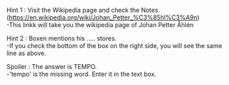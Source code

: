 Hint 1 : Visit the Wikipedia page and check the Notes.(https://en.wikipedia.org/wiki/Johan_Petter_%C3%85hl%C3%A9n)<br>
-This linkk will take you the wikipedia page of Johan Petter Åhlén

Hint 2 : Boxen mentions his ..... stores.<br>
-If you check the bottom of the box on the right side, you will see the same line as above.

Spoiler : The answer is TEMPO.<br>
-'tempo' is the missing word. Enter it in the text box.
